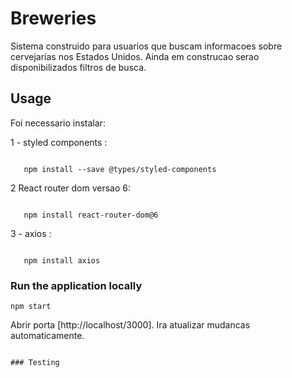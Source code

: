 # Breweries

Sistema construido para usuarios que buscam informacoes sobre cervejarias nos Estados Unidos. Ainda em construcao serao disponibilizados filtros de busca.

## Usage

Foi necessario instalar:

1 -  styled components :
```

   npm install --save @types/styled-components

```
2 React router dom versao 6:
```

   npm install react-router-dom@6

```
3 -  axios :
```

   npm install axios

```

### Run the application locally

```
npm start
```

Abrir porta [http://localhost/3000]. Ira atualizar mudancas automaticamente.

```

### Testing
